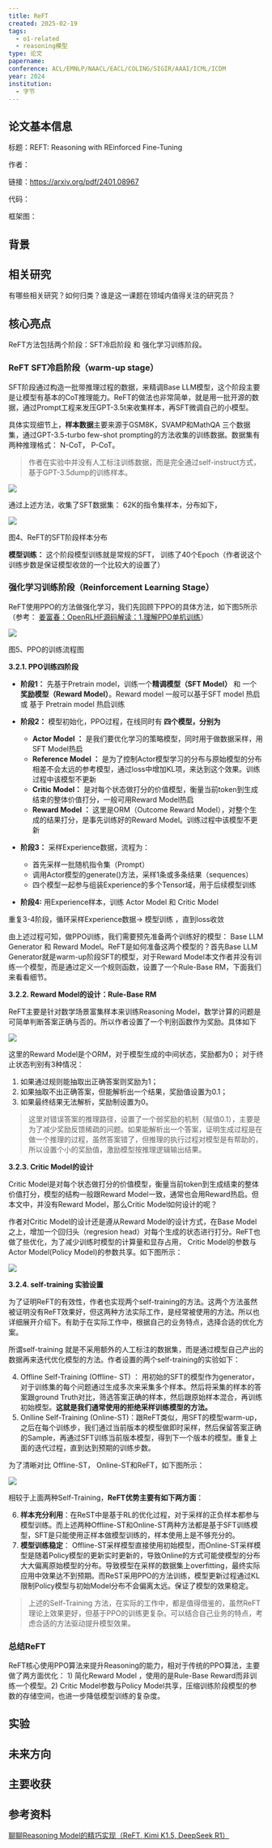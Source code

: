 ```yaml
---
title: ReFT
created: 2025-02-19
tags:
  - o1-related
  - reasoning模型
type: 论文
papername: 
conference: ACL/EMNLP/NAACL/EACL/COLING/SIGIR/AAAI/ICML/ICDM
year: 2024
institution:
  - 字节
---
```


## 论文基本信息

标题：REFT: Reasoning with REinforced Fine-Tuning

作者：

链接：https://arxiv.org/pdf/2401.08967

代码：

框架图：


## 背景



## 相关研究
有哪些相关研究？如何归类？谁是这一课题在领域内值得关注的研究员？



## 核心亮点

ReFT方法包括两个阶段：SFT冷启阶段 和 强化学习训练阶段。

### **ReFT SFT冷启阶段（warm-up stage）**

SFT阶段通过构造一批带推理过程的数据，来精调Base LLM模型，这个阶段主要是让模型有基本的CoT推理能力。ReFT的做法也非常简单，就是用一批开源的数据，通过Prompt工程来发压GPT-3.5t来收集样本，再SFT微调自己的小模型。

具体实现细节上，**样本数据**主要来源于GSM8K，SVAMP和MathQA 三个数据集，通过GPT-3.5-turbo few-shot prompting的方法收集的训练数据。数据集有两种推理格式： N-CoT， P-CoT。

> 作者在实验中并没有人工标注训练数据，而是完全通过self-instruct方式，基于GPT-3.5dump的训练样本。

![](https://pic3.zhimg.com/v2-03e1b117870487e70af5b67e76f525c2_1440w.jpg)



通过上述方法，收集了SFT数据集： 62K的指令集样本，分布如下，

![](https://pic2.zhimg.com/v2-bb70bdec82eceab863f420c03e8a995d_1440w.jpg)

图4、ReFT的SFT阶段样本分布

**模型训练：** 这个阶段模型训练就是常规的SFT， 训练了40个Epoch（作者说这个训练步数是保证模型收敛的一个比较大的设置了）

### **强化学习训练阶段（Reinforcement Learning Stage）**

ReFT使用PPO的方法做强化学习，我们先回顾下PPO的具体方法，如下图5所示 （参考： [姜富春：OpenRLHF源码解读：1.理解PPO单机训练](https://zhuanlan.zhihu.com/p/13043187674)）

![](https://pic1.zhimg.com/v2-8e77bd9d167d2ecf70434ddfaa4ab9f0_1440w.jpg)

图5、PPO的训练流程图

**3.2.1. PPO训练四阶段**

- **阶段1：** 先基于Pretrain model，训练一个**精调模型（SFT Model）** 和 一个**奖励模型（Reward Model）**。Reward model 一般可以基于SFT model 热启 或 基于 Pretrain model 热启训练
- **阶段2：** 模型初始化，PPO过程，在线同时有 **四个模型，分别为**

	- **Actor Model ：** 是我们要优化学习的策略模型，同时用于做数据采样，用SFT Model热启
	- **Reference Model ：** 是为了控制Actor模型学习的分布与原始模型的分布相差不会太远的参考模型，通过loss中增加KL项，来达到这个效果。训练过程中该模型不更新
	- **Critic Model：** 是对每个状态做打分的价值模型，衡量当前token到生成结束的整体价值打分，一般可用Reward Model热启
	- **Reward Model ：** 这里是ORM（Outcome Reward Model），对整个生成的结果打分，是事先训练好的Reward Model。训练过程中该模型不更新

- **阶段3：** 采样Experience数据，流程为：

	- 首先采样一批随机指令集（Prompt）
	- 调用Actor模型的generate()方法，采样1条或多条结果（sequences）
	- 四个模型一起参与组装Experience的多个Tensor域，用于后续模型训练

- **阶段4:** 用Experience样本，训练 Actor Model 和 Critic Model

重复3-4阶段，循环采样Experience数据-> 模型训练 ，直到loss收敛

由上述过程可知，做PPO训练，我们需要预先准备两个训练好的模型： Base LLM Generator 和 Reward Model。ReFT是如何准备这两个模型的？首先Base LLM Generator就是warm-up阶段SFT的模型，对于Reward Model本文作者并没有训练一个模型，而是通过定义一个规则函数，设置了一个Rule-Base RM，下面我们来看看细节。

**3.2.2. Reward Model的设计：Rule-Base RM**

ReFT主要是针对数学场景富集样本来训练Reasoning Model，数学计算的问题是可简单判断答案正确与否的。所以作者设置了一个判别函数作为奖励。具体如下

![](https://pic2.zhimg.com/v2-c6b55c713ddaa40c5f19a929b66bed29_1440w.jpg)

这里的Reward Model是个ORM，对于模型生成的中间状态，奖励都为0； 对于终止状态判别有3种情况：

1. 如果通过规则能抽取出正确答案则奖励为1；
2. 如果抽取不出正确答案，但能解析出一个结果，奖励值设置为0.1；
3. 如果最终结果无法解析，奖励制设置为0。

> 这里对错误答案的推理路径，设置了一个弱奖励的机制（赋值0.1），主要是为了减少奖励反馈稀疏的问题。如果能解析出一个答案，证明生成过程是在做一个推理的过程，虽然答案错了，但推理的执行过程对模型是有帮助的，所以设置个小的奖励值，激励模型按推理逻辑输出结果。

**3.2.3. Critic Model的设计**

Critic Model是对每个状态做打分的价值模型，衡量当前token到生成结束的整体价值打分，模型的结构一般跟Reward Model一致，通常也会用Reward热启。但本文中，并没有Reward Model，那么Critic Model如何设计的呢？

作者对Critic Model的设计还是遵从Reward Model的设计方式，在Base Model之上，增加一个回归头（regresion head）对每个生成的状态进行打分。ReFT也做了些优化，为了减少训练时模型的计算量和显存占用， Critic Model的参数与Actor Model(Policy Model)的参数共享。如下图所示：

![](https://picx.zhimg.com/v2-9e5702e7fe1ac927fe7adc98b263c119_1440w.jpg)

**3.2.4. self-training 实验设置**

为了证明ReFT的有效性，作者也实现两个self-training的方法。这两个方法虽然被证明没有ReFT效果好，但这两种方法实际工作，是经常被使用的方法。所以也详细展开介绍下。有助于在实际工作中，根据自己的业务特点，选择合适的优化方案。

所谓self-training 就是不采用额外的人工标注的数据集，而是通过模型自己产出的数据再来迭代优化模型的方法。作者设置的两个self-training的实验如下：

4. Offline Self-Training (Offline- ST) ： 用初始的SFT的模型作为generator，对于训练集的每个问题通过生成多次来采集多个样本。然后将采集的样本的答案跟ground Truth对比，筛选答案正确的样本，然后跟原始样本混合，再训练初始模型。**这就是我们通常使用的拒绝采样训练模型的方法。**
5. Onlline Self-Training (Online-ST)：跟ReFT类似，用SFT的模型warm-up，之后在每个训练步，我们通过当前版本的模型做即时采样，然后保留答案正确的Sample，再通过SFT训练当前版本模型，得到下一个版本的模型。重复上面的迭代过程，直到达到预期的训练步数。

为了清晰对比 Offline-ST， Online-ST和ReFT，如下图所示：

![](https://pica.zhimg.com/v2-371518a497eafa61a18c43ec6a82db92_1440w.jpg)

相较于上面两种Self-Training，**ReFT优势主要有如下两方面**：

6. **样本充分利用**：在ReST中是基于RL的优化过程，对于采样的正负样本都参与模型训练。而上述两种Offline-ST和Online-ST两种方法都是基于SFT训练模型，SFT是只能使用正样本做模型训练的，样本使用上是不够充分的。
7. **模型训练稳定**： Offline-ST采样模型直接使用初始模型，而Online-ST采样模型是随着Policy模型的更新实时更新的，导致Online的方式可能使模型的分布大大偏离原始模型的分布。导致模型在采样的数据集上overfitting，最终实际应用中效果达不到预期。而ReST采用PPO的方法训练，模型更新过程通过KL限制Policy模型与初始Model分布不会偏离太远。保证了模型的效果稳定。

> 上述的Self-Training 方法，在实际的工作中，都是值得借鉴的，虽然ReFT理论上效果更好，但基于PPO的训练更复杂。可以结合自己业务的特点，考虑合适的方法驱动提升模型效果。

### **总结ReFT**

ReFT核心使用PPO算法来提升Reasoning的能力，相对于传统的PPO算法，主要做了两方面优化： 1) 简化Reward Model ，使用的是Rule-Base Reward而非训练一个模型。2) Critic Model参数与Policy Model共享，压缩训练阶段模型的参数的存储空间，也进一步降低模型训练的复杂度。


## 实验




## 未来方向



## 主要收获


## 参考资料

[聊聊Reasoning Model的精巧实现（ReFT, Kimi K1.5, DeepSeek R1）](https://zhuanlan.zhihu.com/p/20356958978)

